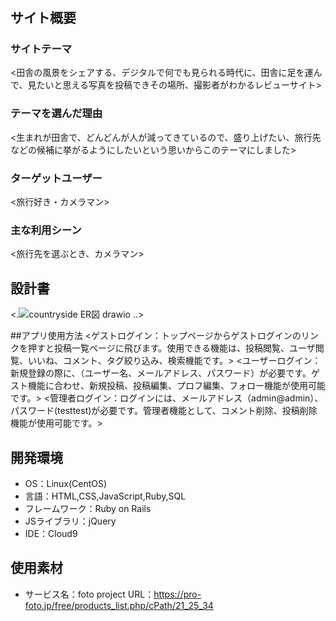 # <countryside>

## サイト概要
### サイトテーマ
<田舎の風景をシェアする、デジタルで何でも見られる時代に、田舎に足を運んで、見たいと思える写真を投稿できその場所、撮影者がわかるレビューサイト>

### テーマを選んだ理由
<生まれが田舎で、どんどんが人が減ってきているので、盛り上げたい、旅行先などの候補に挙がるようにしたいという思いからこのテーマにしました>

### ターゲットユーザー
<旅行好き・カメラマン>

### 主な利用シーン
<旅行先を選ぶとき、カメラマン>

## 設計書
<.![countryside ER図 drawio](https://user-images.githubusercontent.com/108509439/192225407-9b4a41f6-cc09-4e31-ba6d-6f3144cedffb.png)
..>
  
##アプリ使用方法
  <ゲストログイン：トップページからゲストログインのリンクを押すと投稿一覧ページに飛びます。使用できる機能は、投稿閲覧、ユーザ閲覧、いいね、コメント、タグ絞り込み、検索機能です。>
  <ユーザーログイン：新規登録の際に、（ユーザー名、メールアドレス、パスワード）が必要です。ゲスト機能に合わせ、新規投稿、投稿編集、プロフ編集、フォロー機能が使用可能です。>
  <管理者ログイン：ログインには、メールアドレス（admin@admin）、パスワード(testtest)が必要です。管理者機能として、コメント削除、投稿削除機能が使用可能です。>

## 開発環境
- OS：Linux(CentOS)
- 言語：HTML,CSS,JavaScript,Ruby,SQL
- フレームワーク：Ruby on Rails
- JSライブラリ：jQuery
- IDE：Cloud9

## 使用素材
- サービス名：foto project
  URL：https://pro-foto.jp/free/products_list.php/cPath/21_25_34
